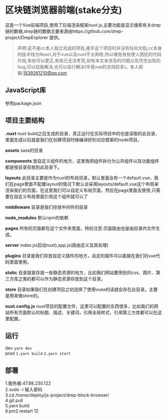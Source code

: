 # 区块链浏览器前端(stake分支)
这是一个Vue前端项目,使用了后端渲染框架nuxt.js,主要功能是显示搜索有关drep链的数据,drep链的数据主要来源由https://github.com/drep-project/DrepExplorer 提供。
> 声明:这不是cc本人独立完成的项目,接手这个项目时并没有任何文档,cc本身的技术栈为React,对于vue以及nuxt不太熟练,所以难免有些使人困扰的代码片段,有些可以更正,有些已无法考究,如有本文未涉及的问题以及凭空出现的bug,可以找我解决,也可以自行解决(毕竟vue的文档较多)。本人邮箱:1539261210@qq.com

## JavaScript库
参照package.json

## 项目主要结构
**.nuxt** nuxt build之后生成的目录，真正运行在实际项目中的也是读取的此目录，里面生成以后就是我们在创建项目时候编译好的对应框架的node项目。

**assets** sass的目录

**components** 放自定义组件的地方，这里我把组件拆分为公共组件以及功能组件都是按目录存放到此目录下。

**layouts** 此目录主要是作为nuxt的布局目录，默认里面会有一个default.vue，我们在page里面不配置layout的情况下默认会采用layouts/default.vue这个布局来渲染我们的页面，在这里我们可以自定义布局页面，然后在page里面去使用,只需要在自定义布局里面引用<nuxt/>这个组件就可以了

**middleware** 目录是我们存放中间件的目录

**node_modules** 默认npm的依赖

**pages** 所有的页面都在这个文件夹里面，特别注意:页面路由也是由目录内文件生成。

**server** index.js(启动nuxt),app.js(路由定义及其处理)

**plugins** 目录是我们存放自定义插件的地方，自定的插件可以直接在我们的vue代码里面使用。

**static** 目录就是存放一些静态资源的地方，比如我们网站要用到的css、图片、第三方库之类的都可以作为静态资源存放到这个目录。

**store** 目录如果我们在创建项目之初选择了使用vuex的话就会存在此目录，主要是用来做store的。

**nuxt.config.js** nuxt项目的配置文件，这里可以配置的东西很多，比如我们的网站所有页面默认的标题、描述、关键词，引用全局样式、引用第三方库都可以在这里配置。

## 运行
dev `yarn dev`<br/>
prod 
`1.yarn build`
`2.yarn start`



## 部署
1.服务器:47.88.230.122<br/>
2.sudo -i 输入密码<br/>
3.cd /home/deploy/js-project/drep-block-browser/<br/>
4.git pull<br/>
5.yarn build<br/>
6.pm2 restart 12<br/>
